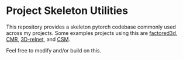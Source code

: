 # Project Skeleton Utilities
This repository provides a skeleton pytorch codebase commonly used across my projects. Some examples projects using this are [factored3d](https://github.com/shubhtuls/factored3d), [CMR](https://github.com/akanazawa/cmr/), [3D-relnet](https://github.com/nileshkulkarni/relative3d), and [CSM](https://nileshkulkarni.github.io/csm/).

Feel free to modify and/or build on this.

